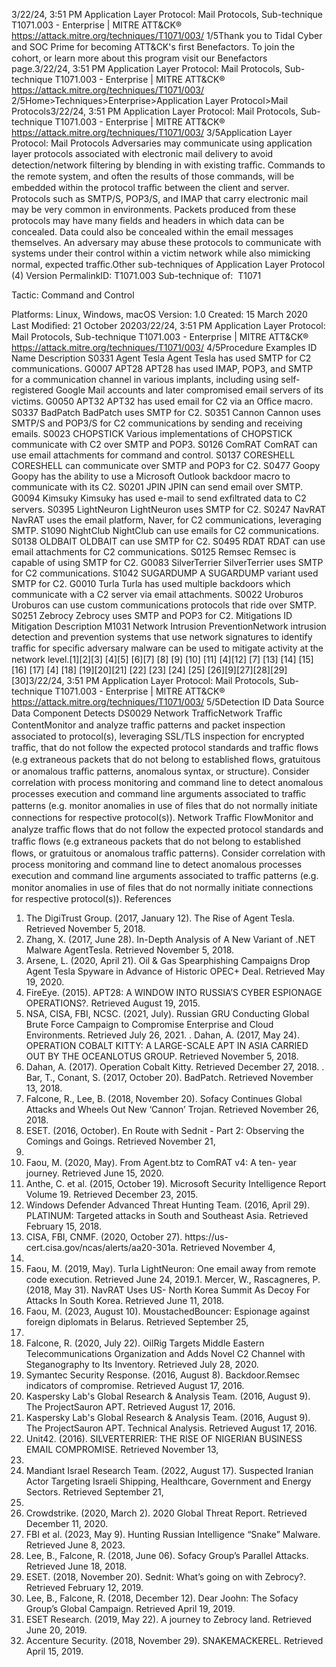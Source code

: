 3/22/24, 3:51 PM Application Layer Protocol: Mail Protocols, Sub-technique T1071.003 - Enterprise | MITRE ATT&CK®
https://attack.mitre.org/techniques/T1071/003/ 1/5Thank you to Tidal Cyber and SOC Prime for becoming ATT&CK's ﬁrst Benefactors. To join the cohort, or learn more about this program visit our
Benefactors page.3/22/24, 3:51 PM Application Layer Protocol: Mail Protocols, Sub-technique T1071.003 - Enterprise | MITRE ATT&CK®
https://attack.mitre.org/techniques/T1071/003/ 2/5Home>Techniques>Enterprise>Application Layer Protocol>Mail Protocols3/22/24, 3:51 PM Application Layer Protocol: Mail Protocols, Sub-technique T1071.003 - Enterprise | MITRE ATT&CK®
https://attack.mitre.org/techniques/T1071/003/ 3/5Application Layer Protocol: Mail Protocols
Adversaries may communicate using application layer protocols associated with electronic mail delivery to avoid detection/network ﬁltering
by blending in with existing traﬃc. Commands to the remote system, and often the results of those commands, will be embedded within the
protocol traﬃc between the client and server.
Protocols such as SMTP/S, POP3/S, and IMAP that carry electronic mail may be very common in environments. Packets produced from
these protocols may have many ﬁelds and headers in which data can be concealed. Data could also be concealed within the email
messages themselves. An adversary may abuse these protocols to communicate with systems under their control within a victim network
while also mimicking normal, expected traﬃc.Other sub-techniques of Application Layer Protocol (4)
Version PermalinkID: T1071.003
Sub-technique of:  T1071

Tactic: Command and Control

Platforms: Linux, Windows, macOS
Version: 1.0
Created: 15 March 2020
Last Modiﬁed: 21 October 20203/22/24, 3:51 PM Application Layer Protocol: Mail Protocols, Sub-technique T1071.003 - Enterprise | MITRE ATT&CK®
https://attack.mitre.org/techniques/T1071/003/ 4/5Procedure Examples
ID Name Description
S0331 Agent Tesla Agent Tesla has used SMTP for C2 communications.
G0007 APT28 APT28 has used IMAP, POP3, and SMTP for a communication channel in various implants, including using
self-registered Google Mail accounts and later compromised email servers of its victims.
G0050 APT32 APT32 has used email for C2 via an Oﬃce macro.
S0337 BadPatch BadPatch uses SMTP for C2.
S0351 Cannon Cannon uses SMTP/S and POP3/S for C2 communications by sending and receiving emails.
S0023 CHOPSTICK Various implementations of CHOPSTICK communicate with C2 over SMTP and POP3.
S0126 ComRAT ComRAT can use email attachments for command and control.
S0137 CORESHELL CORESHELL can communicate over SMTP and POP3 for C2.
S0477 Goopy Goopy has the ability to use a Microsoft Outlook backdoor macro to communicate with its C2.
S0201 JPIN JPIN can send email over SMTP.
G0094 Kimsuky Kimsuky has used e-mail to send exﬁltrated data to C2 servers.
S0395 LightNeuron LightNeuron uses SMTP for C2.
S0247 NavRAT NavRAT uses the email platform, Naver, for C2 communications, leveraging SMTP.
S1090 NightClub NightClub can use emails for C2 communications.
S0138 OLDBAIT OLDBAIT can use SMTP for C2.
S0495 RDAT RDAT can use email attachments for C2 communications.
S0125 Remsec Remsec is capable of using SMTP for C2.
G0083 SilverTerrier SilverTerrier uses SMTP for C2 communications.
S1042 SUGARDUMP A SUGARDUMP variant used SMTP for C2.
G0010 Turla Turla has used multiple backdoors which communicate with a C2 server via email attachments.
S0022 Uroburos Uroburos can use custom communications protocols that ride over SMTP.
S0251 Zebrocy Zebrocy uses SMTP and POP3 for C2.
Mitigations
ID Mitigation Description
M1031 Network Intrusion
PreventionNetwork intrusion detection and prevention systems that use network signatures to identify traﬃc for
speciﬁc adversary malware can be used to mitigate activity at the network level.[1][2][3]
[4][5]
[6][7]
[8]
[9]
[10]
[11]
[4][12]
[7]
[13]
[14]
[15]
[16]
[17]
[4]
[18]
[19][20][21]
[22]
[23]
[24]
[25]
[26][9][27][28][29][30]3/22/24, 3:51 PM Application Layer Protocol: Mail Protocols, Sub-technique T1071.003 - Enterprise | MITRE ATT&CK®
https://attack.mitre.org/techniques/T1071/003/ 5/5Detection
ID Data Source Data Component Detects
DS0029 Network TraﬃcNetwork Traﬃc
ContentMonitor and analyze traﬃc patterns and packet inspection associated to protocol(s),
leveraging SSL/TLS inspection for encrypted traﬃc, that do not follow the expected
protocol standards and traﬃc ﬂows (e.g extraneous packets that do not belong to
established ﬂows, gratuitous or anomalous traﬃc patterns, anomalous syntax, or
structure). Consider correlation with process monitoring and command line to detect
anomalous processes execution and command line arguments associated to traﬃc
patterns (e.g. monitor anomalies in use of ﬁles that do not normally initiate connections
for respective protocol(s)).
Network Traﬃc
FlowMonitor and analyze traﬃc ﬂows that do not follow the expected protocol standards and
traﬃc ﬂows (e.g extraneous packets that do not belong to established ﬂows, or
gratuitous or anomalous traﬃc patterns). Consider correlation with process monitoring
and command line to detect anomalous processes execution and command line
arguments associated to traﬃc patterns (e.g. monitor anomalies in use of ﬁles that do
not normally initiate connections for respective protocol(s)).
References
1. The DigiTrust Group. (2017, January 12). The Rise of Agent
Tesla. Retrieved November 5, 2018.
2. Zhang, X. (2017, June 28). In-Depth Analysis of A New Variant
of .NET Malware AgentTesla. Retrieved November 5, 2018.
3. Arsene, L. (2020, April 21). Oil & Gas Spearphishing
Campaigns Drop Agent Tesla Spyware in Advance of Historic
OPEC+ Deal. Retrieved May 19, 2020.
4. FireEye. (2015). APT28: A WINDOW INTO RUSSIA’S CYBER
ESPIONAGE OPERATIONS?. Retrieved August 19, 2015.
5. NSA, CISA, FBI, NCSC. (2021, July). Russian GRU Conducting
Global Brute Force Campaign to Compromise Enterprise and
Cloud Environments. Retrieved July 26, 2021.
. Dahan, A. (2017, May 24). OPERATION COBALT KITTY: A
LARGE-SCALE APT IN ASIA CARRIED OUT BY THE
OCEANLOTUS GROUP. Retrieved November 5, 2018.
7. Dahan, A. (2017). Operation Cobalt Kitty. Retrieved December
27, 2018.
. Bar, T., Conant, S. (2017, October 20). BadPatch. Retrieved
November 13, 2018.
9. Falcone, R., Lee, B. (2018, November 20). Sofacy Continues
Global Attacks and Wheels Out New ‘Cannon’ Trojan. Retrieved
November 26, 2018.
10. ESET. (2016, October). En Route with Sednit - Part 2:
Observing the Comings and Goings. Retrieved November 21,
2016.
11. Faou, M. (2020, May). From Agent.btz to ComRAT v4: A ten-
year journey. Retrieved June 15, 2020.
12. Anthe, C. et al. (2015, October 19). Microsoft Security
Intelligence Report Volume 19. Retrieved December 23, 2015.
13. Windows Defender Advanced Threat Hunting Team. (2016,
April 29). PLATINUM: Targeted attacks in South and
Southeast Asia. Retrieved February 15, 2018.
14. CISA, FBI, CNMF. (2020, October 27). https://us-
cert.cisa.gov/ncas/alerts/aa20-301a. Retrieved November 4,
2020.
15. Faou, M. (2019, May). Turla LightNeuron: One email away
from remote code execution. Retrieved June 24, 2019.1. Mercer, W., Rascagneres, P. (2018, May 31). NavRAT Uses US-
North Korea Summit As Decoy For Attacks In South Korea.
Retrieved June 11, 2018.
17. Faou, M. (2023, August 10). MoustachedBouncer: Espionage
against foreign diplomats in Belarus. Retrieved September 25,
2023.
1. Falcone, R. (2020, July 22). OilRig Targets Middle Eastern
Telecommunications Organization and Adds Novel C2
Channel with Steganography to Its Inventory. Retrieved July
28, 2020.
19. Symantec Security Response. (2016, August 8).
Backdoor.Remsec indicators of compromise. Retrieved August
17, 2016.
20. Kaspersky Lab's Global Research & Analysis Team. (2016,
August 9). The ProjectSauron APT. Retrieved August 17, 2016.
21. Kaspersky Lab's Global Research & Analysis Team. (2016,
August 9). The ProjectSauron APT. Technical Analysis.
Retrieved August 17, 2016.
22. Unit42. (2016). SILVERTERRIER: THE RISE OF NIGERIAN
BUSINESS EMAIL COMPROMISE. Retrieved November 13,
2018.
23. Mandiant Israel Research Team. (2022, August 17). Suspected
Iranian Actor Targeting Israeli Shipping, Healthcare,
Government and Energy Sectors. Retrieved September 21,
2022.
24. Crowdstrike. (2020, March 2). 2020 Global Threat Report.
Retrieved December 11, 2020.
25. FBI et al. (2023, May 9). Hunting Russian Intelligence “Snake”
Malware. Retrieved June 8, 2023.
2. Lee, B., Falcone, R. (2018, June 06). Sofacy Group’s Parallel
Attacks. Retrieved June 18, 2018.
27. ESET. (2018, November 20). Sednit: What’s going on with
Zebrocy?. Retrieved February 12, 2019.
2. Lee, B., Falcone, R. (2018, December 12). Dear Joohn: The
Sofacy Group’s Global Campaign. Retrieved April 19, 2019.
29. ESET Research. (2019, May 22). A journey to Zebrocy land.
Retrieved June 20, 2019.
30. Accenture Security. (2018, November 29). SNAKEMACKEREL.
Retrieved April 15, 2019.